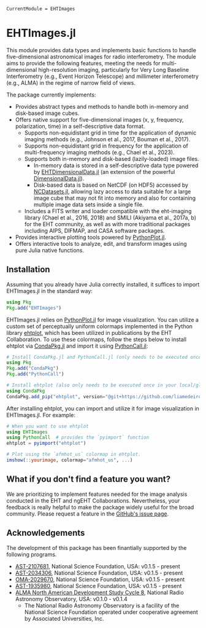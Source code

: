 ```@meta
CurrentModule = EHTImages
```

# EHTImages.jl

This module provides data types and implements basic functions to handle five-dimensional astronomical images for radio interferometry. The module aims to provide the following features, meeting the needs for multi-dimensional high-resolution imaging, particularly for Very Long Baseline Interferometry (e.g., Event Horizon Telescope) and millimeter interferometry (e.g., ALMA) in the regime of narrow field of views.

The package currently implements:

- Provides abstract types and methods to handle both in-memory and disk-based image cubes.
- Offers native support for five-dimensional images (x, y, frequency, polarization, time) in a self-descriptive data format.
  - Supports non-equidistant grid in time for the application of dynamic imaging methods (e.g., Johnson et al., 2017, Bouman et al., 2017).
  - Supports non-equidistant grid in frequency for the application of multi-frequency imaging methods (e.g., Chael et al., 2023).
  - Supports both in-memory and disk-based (lazily-loaded) image files.
    - In-memory data is stored in a self-descriptive data type powered by [EHTDimensionalData.jl](https://github.com/EHTJulia/EHTDimensionalData.jl) (an extension of the powerful [DimensionalData.jl](https://github.com/rafaqz/DimensionalData.jl)).
    - Disk-based data is based on NetCDF (on HDF5) accessed by [NCDatasets.jl](https://github.com/Alexander-Barth/NCDatasets.jl), allowing lazy access to data suitable for a large image cube that may not fit into memory and also for containing multiple image data sets inside a single file.
  - Includes a FITS writer and loader compatible with the eht-imaging library (Chael et al., 2016, 2018) and SMILI (Akiyama et al., 2017a, b) for the EHT community, as well as with more traditional packages including AIPS, DIFMAP, and CASA software packages.
- Provides interactive plotting tools powered by [PythonPlot.jl](https://github.com/JuliaPy/PythonPlot.jl).
- Offers interactive tools to analyze, edit, and transform images using pure Julia native functions.


## Installation
Assuming that you already have Julia correctly installed, it suffices to import EHTImages.jl in the standard way:

```julia
using Pkg
Pkg.add("EHTImages")
```
EHTImages.jl relies on [PythonPlot.jl](https://github.com/stevengj/PythonPlot.jl) for image visualization. You can utilize a custom set of perceptually uniform colormaps implemented in the Python library [ehtplot](https://github.com/liamedeiros/ehtplot), which has been utilized in publications by the EHT Collaboration. To use these colormaps, follow the steps below to install ehtplot via [CondaPkg.jl](https://github.com/cjdoris/CondaPkg.jl) and import it using [PythonCall.jl](https://github.com/cjdoris/PythonCall.jl):

```julia
# Install CondaPkg.jl and PythonCall.jl (only needs to be executed once in your local/global Julia environment)
using Pkg
Pkg.add("CondaPkg")
Pkg.add("PythonCall")

# Install ehtplot (also only needs to be executed once in your local/global Julia environment)
using CondaPkg
CondaPkg.add_pip("ehtplot", version="@git+https://github.com/liamedeiros/ehtplot")
```
After installing ehtplot, you can import and utilize it for image visualization in EHTImages.jl. For example:
```julia
# When you want to use ehtplot
using EHTImages
using PythonCall  # provides the `pyimport` function
ehtplot = pyimport("ehtplot")

# Plot using the `afmhot_us` colormap in ehtplot.
imshow(::yourimage, colormap="afmhot_us", ...)
```


## What if you don't find a feature you want? 
We are prioritizing to implement features needed for the image analysis conducted in the EHT and ngEHT Collaborations. Nevertheless, your feedback is really helpful to make the package widely useful for the broad community. Please request a feature in the [GitHub's issue page](https://github.com/EHTJulia/EHTImages.jl/issues).


## Acknowledgements
The development of this package has been finantially supported by the following programs.
- [AST-2107681](https://www.nsf.gov/awardsearch/showAward?AWD_ID=2107681), National Science Foundation, USA: v0.1.5 - present
- [AST-2034306](https://www.nsf.gov/awardsearch/showAward?AWD_ID=2034306), National Science Foundation, USA: v0.1.5 - present
- [OMA-2029670](https://www.nsf.gov/awardsearch/showAward?AWD_ID=2029670), National Science Foundation, USA: v0.1.5 - present
- [AST-1935980](https://www.nsf.gov/awardsearch/showAward?AWD_ID=1935980), National Science Foundation, USA: v0.1.5 - present
- [ALMA North American Development Study Cycle 8](https://science.nrao.edu/facilities/alma/science_sustainability/alma-develop-history), National Radio Astronomy Observatory, USA: v0.1.0 - v0.1.4
  - The National Radio Astronomy Observatory is a facility of the National Science Foundation operated under cooperative agreement by Associated Universities, Inc.